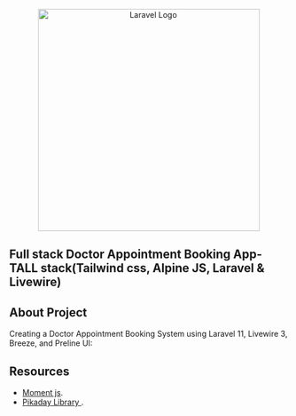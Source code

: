 <p align="center"><a href="https://laravel.com" target="_blank"><img src="https://raw.githubusercontent.com/laravel/art/master/logo-lockup/5%20SVG/2%20CMYK/1%20Full%20Color/laravel-logolockup-cmyk-red.svg" width="400" alt="Laravel Logo"></a></p>

## Full stack Doctor Appointment Booking App- TALL stack(Tailwind css, Alpine JS, Laravel & Livewire)

## About Project

Creating a Doctor Appointment Booking System using Laravel 11, Livewire 3, Breeze, and Preline UI:

## Resources
- [Moment js](https://cdn.jsdelivr.net/npm/moment@2.30.1/moment.min.js).
- [Pikaday Library ](https://github.com/Pikaday/Pikaday).

